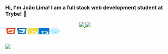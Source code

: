 ### Hi, I'm João Lima! I am a full stack web development student at Trybe! 🚀

<div align="center">
  <a href="https://github.com/JOAO-LEE">
  <img height="150em" src="https://github-readme-stats.vercel.app/api?username=JOAO-LEE&show_icons=true&theme=shades-of-purple&include_all_commits=true&count_private=true"/>
  <img height="150em" src="https://github-readme-stats.vercel.app/api/top-langs/?username=JOAO-LEE&layout=compact&langs_count=7&theme=shades-of-purple"/>
</div>
<div style="display: flex"><br>
  <img align="center" alt="html logo" height="20" width="35" src="https://raw.githubusercontent.com/devicons/devicon/master/icons/html5/html5-original.svg">
  <img align="center" alt="css logo" height="20" width="35" src="https://raw.githubusercontent.com/devicons/devicon/master/icons/css3/css3-original.svg">
  <img align="center" alt="joaolee-Js" height="20" width="35" src="https://raw.githubusercontent.com/devicons/devicon/master/icons/javascript/javascript-plain.svg" src="https://media.discordapp.net/attachments/639956127056134178/890373478988013628/Publicacoes_Instagram_1_1.png?width=676&height=676">
  <img align="center" alt="typescript logo" height="20" width="35" src="https://raw.githubusercontent.com/devicons/devicon/master/icons/typescript/typescript-plain.svg" style="max-width: 100%;">
   <img align="center" alt="react logo" height="20" width="35" src="https://raw.githubusercontent.com/devicons/devicon/master/icons/react/react-original.svg" style="max-width: 100%;">
</div>
 
##
  
<div>
  <a href="https://www.instagram.com/joaumlee/" target="_blank"><img src="https://img.shields.io/badge/-Instagram-%23E4405F?style=for-the-badge&logo=instagram&logoColor=white" target="_blank"></a>
 
